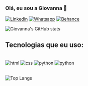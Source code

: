 ### Olá, eu sou a Giovanna 🤙

[![Linkedin](https://img.shields.io/badge/LinkedIn-0077B5?style=for-the-badge&logo=linkedin&logoColor=white)](https://www.linkedin.com/in/giovanna-rodrigues1/)
[![Whatsapp](https://img.shields.io/badge/WhatsApp-25D366?style=for-the-badge&logo=whatsapp&logoColor=white)](https://www.linkedin.com/in/giovanna-rodrigues1/)
[![Behance](https://img.shields.io/badge/-Behance-blue?style=for-the-badge&logo=behance&logoColor=white)](https://www.behance.net/giovannarodrigues1)


![Giovanna's GitHub stats](https://github-readme-stats.vercel.app/api?username=giovannamwt&show_icons=true&theme=radical)


## Tecnologias que eu uso:

<div style="display: inline-block;"><br/>
        <img align="center" src="https://img.shields.io/badge/HTML5-E34F26?style=for-the-badge&logo=html5&logoColor=white" alt="html">
        <img align="center" src="https://img.shields.io/badge/CSS3-1572B6?style=for-the-badge&logo=css3&logoColor=white" alt="css">
        <img align="center" src="https://img.shields.io/badge/Python-14354C?style=for-the-badge&logo=python&logoColor=white" alt="python">
        <img align="center" src="https://img.shields.io/badge/JavaScript-F7DF1E?style=for-the-badge&logo=javascript&logoColor=black" alt="python">
        <br/><br/>
</div>

![Top Langs](https://github-readme-stats.vercel.app/api/top-langs/?username=giovannamwt&layout=compact)





